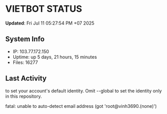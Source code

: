 # VIETBOT STATUS
**Updated**: Fri Jul 11 05:27:54 PM +07 2025

## System Info
- IP: 103.77.172.150
- Uptime: up 5 days, 21 hours, 15 minutes
- Files: 16277

## Last Activity

to set your account's default identity.
Omit --global to set the identity only in this repository.

fatal: unable to auto-detect email address (got 'root@vinh3690.(none)')
